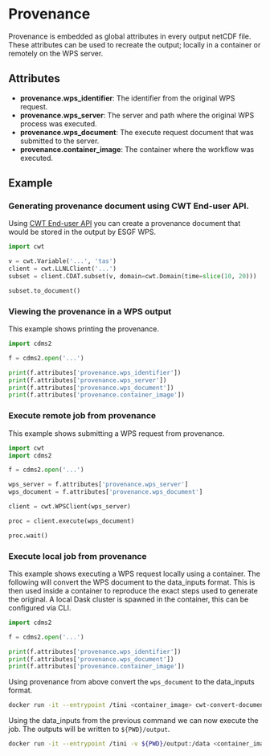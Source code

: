 # Provenance

Provenance is embedded as global attributes in every output netCDF file. These attributes can be used to recreate the output; locally in a container or remotely on the WPS server.

## Attributes

- **provenance.wps_identifier**: The identifier from the original WPS request.
- **provenance.wps_server**: The server and path where the original WPS process was executed.
- **provenance.wps_document**: The execute request document that was submitted to the server.
- **provenance.container_image**: The container where the workflow was executed.

## Example

### Generating provenance document using CWT End-user API.

Using [CWT End-user API](https://github.com/ESGF/esgf-compute-api) you can create a provenance document that would be stored in the output by ESGF WPS.

```python
import cwt

v = cwt.Variable('...', 'tas')
client = cwt.LLNLClient('...')
subset = client.CDAT.subset(v, domain=cwt.Domain(time=slice(10, 20)))

subset.to_document()
```

### Viewing the provenance in a WPS output

This example shows printing the provenance.

```python
import cdms2

f = cdms2.open('...')

print(f.attributes['provenance.wps_identifier'])
print(f.attributes['provenance.wps_server'])
print(f.attributes['provenance.wps_document'])
print(f.attributes['provenance.container_image'])
```

### Execute remote job from provenance

This example shows submitting a WPS request from provenance.

```python
import cwt
import cdms2

f = cdms2.open('...')

wps_server = f.attributes['provenance.wps_server']
wps_document = f.attributes['provenance.wps_document']

client = cwt.WPSClient(wps_server)

proc = client.execute(wps_document)

proc.wait()
```

### Execute local job from provenance

This example shows executing a WPS request locally using a container. The following will
convert the WPS document to the data_inputs format. This is then used inside a container
to reproduce the exact steps used to generate the original. A local Dask cluster is spawned
in the container, this can be configured via CLI.

```python
import cdms2

f = cdms2.open('...')

print(f.attributes['provenance.wps_identifier'])
print(f.attributes['provenance.wps_document'])
print(f.attributes['provenance.container_image'])
```

Using provenance from above convert the `wps_document` to the data_inputs format.

```bash
docker run -it --entrypoint /tini <container_image> cwt-convert-document <wps_document>
```

Using the data_inputs from the previous command we can now execute the job. The outputs
will be written to `${PWD}/output`.

```bash
docker run -it --entrypoint /tini -v ${PWD}/output:/data <container_image> compute-tasks-execute <data_inputs> <wps_identifier>
```

